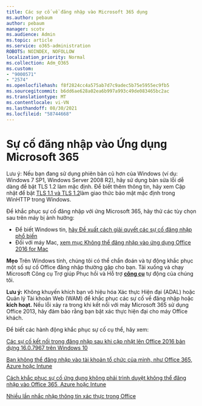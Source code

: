 ```yaml
---
title: Các sự cố về đăng nhập vào Microsoft 365 dụng
ms.author: pebaum
author: pebaum
manager: scotv
ms.audience: Admin
ms.topic: article
ms.service: o365-administration
ROBOTS: NOINDEX, NOFOLLOW
localization_priority: Normal
ms.collection: Adm_O365
ms.custom:
- "9000571"
- "2574"
ms.openlocfilehash: f8f2824cc4a575ab7d7c9adec5b75e5955ec9fb5
ms.sourcegitcommit: b6dd6ae628a02ea6b997a993c49de083465bc2ac
ms.translationtype: MT
ms.contentlocale: vi-VN
ms.lasthandoff: 08/30/2021
ms.locfileid: "58744668"
---
```

# <a name="issues-signing-into-microsoft-365-apps"></a>Sự cố đăng nhập vào Ứng dụng Microsoft 365

Lưu ý: Nếu bạn đang sử dụng phiên bản cũ hơn của Windows (ví dụ: Windows 7 SP1, [](https://download.microsoft.com/download/0/6/5/0658B1A7-6D2E-474F-BC2C-D69E5B9E9A68/MicrosoftEasyFix51044.msi) Windows Server 2008 R2), hãy sử dụng bản sửa lỗi dễ dàng để bật TLS 1.2 làm mặc định. Để biết thêm thông tin, hãy xem Cập nhật để bật [TLS 1.1 và TLS 1.2](https://support.microsoft.com/topic/update-to-enable-tls-1-1-and-tls-1-2-as-default-secure-protocols-in-winhttp-in-windows-c4bd73d2-31d7-761e-0178-11268bb10392)làm giao thức bảo mật mặc định trong WinHTTP trong Windows.

Để khắc phục sự cố đăng nhập với ứng Microsoft 365, hãy thử các tùy chọn sau trên máy bị ảnh hưởng:  

- Để biết Windows tin, [hãy Đề xuất cách giải quyết các sự cố đăng nhập phổ biến](https://docs.microsoft.com/office365/troubleshoot/administration/disabling-adal-wam-not-recommended#recommendations-on-resolving-common-sign-in-issues)
- Đối với máy Mac, [xem mục Không thể đăng nhập vào ứng dụng Office 2016 for Mac](https://docs.microsoft.com/office365/troubleshoot/authentication/sign-in-to-office-2016-for-mac-fail)

**Mẹo** Trên Windows tính, chúng tôi có thể chẩn đoán và tự động khắc phục một số sự cố Office đăng nhập thường gặp cho bạn. Tải xuống và chạy Microsoft Công cụ Trợ giúp Phục hồi và Hỗ trợ **[công cụ](https://aka.ms/SaRA-OfficeSignInScenario)** tự động của chúng tôi.

**Lưu ý:** Không khuyến khích bạn vô hiệu hóa Xác thực Hiện đại (ADAL) hoặc Quản lý Tài khoản Web (WAM) để khắc phục các sự cố về đăng nhập hoặc **kích hoạt.** Nếu lỗi xảy ra trong khi kết nối với máy Microsoft 365 sử dụng [](https://docs.microsoft.com/microsoft-365/admin/security-and-compliance/enable-modern-authentication) Office 2013, hãy đảm bảo rằng bạn bật xác thực hiện đại cho máy Office khách.

Để biết các hành động khắc phục sự cố cụ thể, hãy xem:

[Các sự cố kết nối trong đăng nhập sau khi cập nhật lên Office 2016 bản dựng 16.0.7967 trên Windows 10](https://docs.microsoft.com/office365/troubleshoot/administration/connection-issue-when-sign-in-office-2016)  

[Bạn không thể đăng nhập vào tài khoản tổ chức của mình, như Office 365, Azure hoặc Intune](https://docs.microsoft.com/office365/troubleshoot/authentication/sign-in-to-office-365-azure-intune)

[Cách khắc phục sự cố ứng dụng không phải trình duyệt không thể đăng nhập vào Office 365, Azure hoặc Intune](https://support.office.com/article/how-to-troubleshoot-non-browser-apps-that-can-t-sign-in-to-office-365-azure-or-intune-3ba1b268-66f6-462c-b0e5-070f5c2603c1?ui=en-US&rs=en-US&ad=US)

[Nhiều lần nhắc nhập thông tin xác thực trong Office](https://docs.microsoft.com/office365/troubleshoot/authentication/access-denied-when-connect-to-office-365)